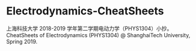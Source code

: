 # Electrodynamics-CheatSheets
上海科技大学 2018-2019 学年第二学期电动力学（PHYS1304）小抄。CheatSheets of Electrodynamics (PHYS1304) @ ShanghaiTech University, Spring 2019.

